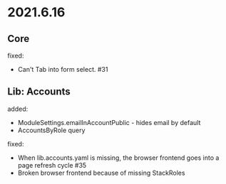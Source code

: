 # 2021.6.16

## Core

fixed:

- Can't Tab into form select. #31

## Lib: Accounts

added:

- ModuleSettings.emailInAccountPublic - hides email by default
- AccountsByRole query

fixed:

- When lib.accounts.yaml is missing, the browser frontend goes into a page refresh cycle #35
- Broken browser frontend because of missing StackRoles